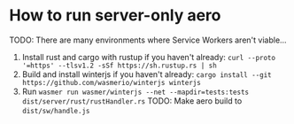 # How to run server-only aero

TODO: There are many environments where Service Workers aren't viable...

1. Install rust and cargo with rustup if you haven't already: `curl --proto '=https' --tlsv1.2 -sSf https://sh.rustup.rs | sh`
2. Build and install winterjs if you haven't already: `cargo install --git https://github.com/wasmerio/winterjs winterjs`
3. Run `wasmer run wasmer/winterjs --net --mapdir=tests:tests dist/server/rust/rustHandler.rs`
TODO: Make aero build to `dist/sw/handle.js`